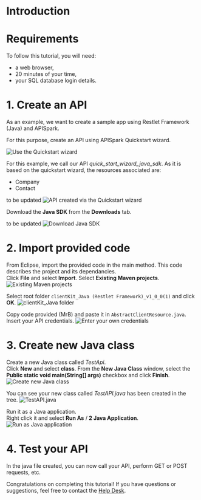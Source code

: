 # Introduction



# Requirements

To follow this tutorial, you will need:

*   a web browser,
*   20 minutes of your time,
*   your SQL database login details.


# 1. Create an API

As an example, we want to create a sample app using Restlet Framework (Java) and APISpark.

For this purpose, create an API using APISpark Quickstart wizard.

![Use the Quickstart wizard](images/quickstart-wizard.jpg "Use the Quickstart wizard")

For this example, we call our API *quick_start_wizard_java_sdk*. As it is based on the quickstart wizard, the resources associated are:  
* Company  
* Contact  

to be updated
![API created via the Quickstart wizard](images/XXX.jpg "API created via the Quickstart wizard")

Download the **Java SDK** from the **Downloads** tab.

to be updated
![Download Java SDK](images/download-java-sdk.png "Download Java SDK")

# 2. Import provided code

From Eclipse, import the provided code in the main method. This code describes the project and its dependancies.  
Click **File** and select **Import**.
Select **Existing Maven projects**.  
![Existing Maven projects](images/existing-maven-project.png "Existing Maven projects")  

Select root folder `clientKit_Java (Restlet Framework)_v1_0_0(1)` and click **OK**.
![clientKit_Java folder](images/client-kit-java-folder.png "clientKit_Java folder")

Copy code provided (MrB) and paste it in `AbstractClientResource.java`.
Insert your API credentials.
![Enter your own credentials](images/enter-credentials.png "Enter your own credentials")

# 3. Create new Java class
Create a new Java class called *TestApi*.  
Click **New** and select **class**.
From the **New Java Class** window, select the **Public static void main(String[] args)** checkbox and click **Finish**.
![Create new Java class](images/create-new-class.png "Create new Java class")

You can see your new class called *TestAPI.java* has been created in the tree.
![TestAPI.java](images/TestApi-Java.png "TestAPI.java")


Run it as a Java application.  
Right click it and select **Run As** / **2 Java Application**.
![Run as Java application](images/run-as-java-app.png "Run as Java application")

# 4. Test your API
In the java file created, you can now call your API, perform GET or POST requests, etc.

Congratulations on completing this tutorial! If you have questions or suggestions, feel free to contact the <a href="http://support.restlet.com/" target="_blank">Help Desk</a>.

